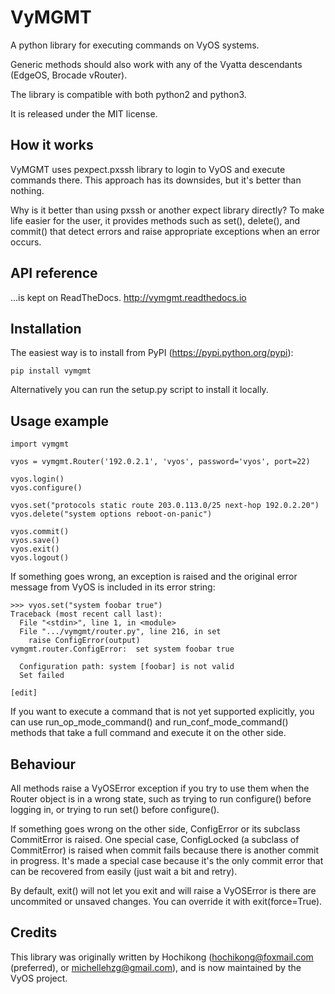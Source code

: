 VyMGMT
======

A python library for executing commands on VyOS systems.

Generic methods should also work with any of the Vyatta descendants (EdgeOS, Brocade vRouter).

The library is compatible with both python2 and python3.

It is released under the MIT license.

## How it works

VyMGMT uses pexpect.pxssh library to login to VyOS and execute commands there. This approach has
its downsides, but it's better than nothing.

Why is it better than using pxssh or another expect library directly?
To make life easier for the user, it provides methods such as set(), delete(), and commit()
that detect errors and raise appropriate exceptions when an error occurs.

## API reference

...is kept on ReadTheDocs. http://vymgmt.readthedocs.io

## Installation

The easiest way is to install from PyPI (https://pypi.python.org/pypi):

```
pip install vymgmt
```

Alternatively you can run the setup.py script to install it locally.

## Usage example

```
import vymgmt

vyos = vymgmt.Router('192.0.2.1', 'vyos', password='vyos', port=22)

vyos.login()
vyos.configure()

vyos.set("protocols static route 203.0.113.0/25 next-hop 192.0.2.20")
vyos.delete("system options reboot-on-panic")

vyos.commit()
vyos.save()
vyos.exit()
vyos.logout()

```

If something goes wrong, an exception is raised and the original error message from VyOS is included in its error string:

```
>>> vyos.set("system foobar true")
Traceback (most recent call last):
  File "<stdin>", line 1, in <module>
  File ".../vymgmt/router.py", line 216, in set
    raise ConfigError(output)
vymgmt.router.ConfigError:  set system foobar true

  Configuration path: system [foobar] is not valid
  Set failed

[edit]

```

If you want to execute a command that is not yet supported explicitly, you can use run_op_mode_command() and
run_conf_mode_command() methods that take a full command and execute it on the other side.

## Behaviour

All methods raise a VyOSError exception if you try to use them when the Router object is in a wrong state,
such as trying to run configure() before logging in, or trying to run set() before configure().

If something goes wrong on the other side, ConfigError or its subclass CommitError is raised.
One special case, ConfigLocked (a subclass of CommitError) is raised when commit fails because there
is another commit in progress. It's made a special case because it's the only commit error that can
be recovered from easily (just wait a bit and retry).

By default, exit() will not let you exit and will raise a VyOSError is there are uncommited or unsaved changes.
You can override it with exit(force=True).

## Credits

This library was originally written by Hochikong (hochikong@foxmail.com (preferred), or michellehzg@gmail.com),
and is now maintained by the VyOS project.
